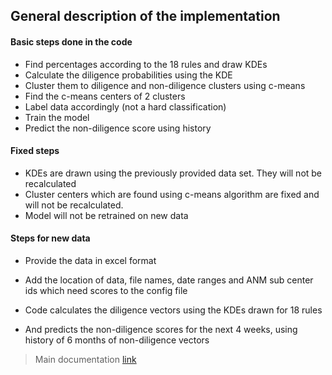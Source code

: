 ## General description of the implementation

#### Basic steps done in the code
- Find percentages according to the 18 rules and draw KDEs
- Calculate the diligence probabilities using the KDE
- Cluster them to diligence and non-diligence clusters using c-means
- Find the c-means centers of 2 clusters
- Label data accordingly (not a hard classification)
- Train the model
- Predict the non-diligence score using history

#### Fixed steps
- KDEs are drawn using the previously provided data set. They will not be recalculated
- Cluster centers which are found using c-means algorithm are fixed and will not be recalculated.
- Model will not be retrained on new data

#### Steps for new data
- Provide the data in excel format
- Add the location of data, file names, date ranges and ANM sub center ids which need scores to the config file 

- Code calculates the diligence vectors using the KDEs drawn for 18 rules
- And predicts the non-diligence scores for the next 4 weeks, using history of 6 months of non-diligence vectors

> Main documentation [link](README.md)


